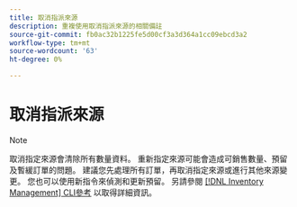 ```yaml
---
title: 取消指派來源
description: 重複使用取消指派來源的相關備註
source-git-commit: fb0ac32b1225fe5d00cf3a3d364a1cc09ebcd3a2
workflow-type: tm+mt
source-wordcount: '63'
ht-degree: 0%

---
```


# 取消指派來源

>[!NOTE]
>
>取消指定來源會清除所有數量資料。 重新指定來源可能會造成可銷售數量、預留及暫緩訂單的問題。 建議您先處理所有訂單，再取消指定來源或進行其他來源變更。 您也可以使用新指令來偵測和更新預留。 另請參閱 [[!DNL Inventory Management] CLI參考](../inventory-management/cli.md) 以取得詳細資訊。
